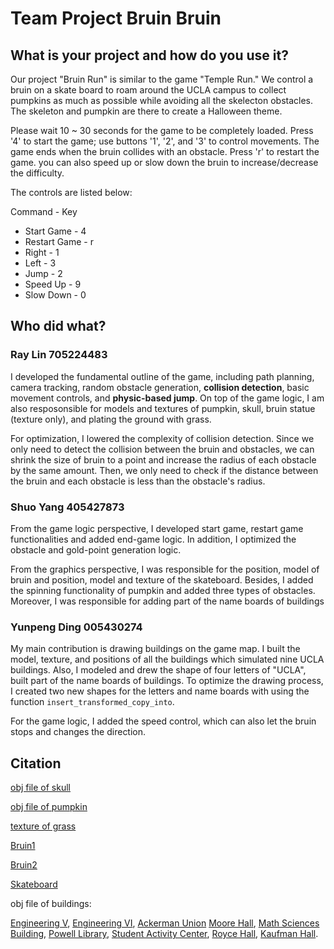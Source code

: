 # Team Project Bruin Bruin

## What is your project and how do you use it?
Our project "Bruin Run" is similar to the game "Temple Run." We control a bruin on a skate board to roam around the UCLA campus to collect pumpkins as much as possible while avoiding all the skelecton obstacles. The skeleton and pumpkin are there to create a Halloween theme. 

Please wait 10 ~ 30 seconds for the game to be completely loaded. Press '4' to start the game; use buttons '1', '2', and '3' to control movements. The game ends when the bruin collides with an obstacle. Press 'r' to restart the game. you can also speed up or slow down the bruin to increase/decrease the difficulty. 

The controls are listed below:
  
  Command       - Key
* Start Game    - 4
* Restart Game  - r
* Right         - 1
* Left          - 3
* Jump          - 2
* Speed Up      - 9
* Slow Down     - 0
## Who did what?

### Ray Lin      705224483
  I developed the fundamental outline of the game, including path planning, camera tracking, random obstacle generation, **collision detection**, basic movement controls, and **physic-based jump**. On top of the game logic, I am also resposonsible for models and textures of pumpkin, skull, bruin statue (texture only), and plating the ground with grass. 
  
  
  For optimization, I lowered the complexity of collision detection. Since we only need to detect the collision between the bruin and obstacles, we can shrink the size of bruin to a point and increase the radius of each obstacle by the same amount. Then, we only need to check if the distance between the bruin and each obstacle is less than the obstacle's radius.  

### Shuo Yang    405427873
  From the game logic perspective, I developed start game, restart game functionalities and added end-game logic. In addition,  I optimized the obstacle and gold-point generation logic.
  
  From the graphics perspective, I was responsible for the position, model of bruin and position, model and texture of the skateboard. Besides, I added the spinning functionality of pumpkin and added three types of obstacles. Moreover, I was responsible for adding part of the name boards of buildings
  
### Yunpeng Ding 005430274
  My main contribution is drawing buildings on the game map. I built the model, texture, and positions of all the buildings which simulated nine UCLA buildings. Also, I modeled and drew the shape of four letters of "UCLA", built part of the name boards of buildings. To optimize the drawing process, I created two new shapes for the letters and name boards with using the function ```insert_transformed_copy_into```. 
  
  For the game logic, I added the speed control, which can also let the bruin stops and changes the direction.


## Citation
[obj file of skull](https://www.turbosquid.com/FullPreview/Index.cfm/ID/1452999)

[obj file of pumpkin](https://www.turbosquid.com/FullPreview/Index.cfm/ID/776815)

[texture of grass](https://freerangestock.com/photos/121120/green-grass-texture-full-frame.html)

[Bruin1](https://free3d.com/3d-model/black-bear-87483.html)

[Bruin2](https://free3d.com/3d-model/polarbear-v2--715551.html)

[Skateboard](https://free3d.com/3d-model/skateboard-v1--675401.html)

obj file of buildings:

[Engineering V](https://www.turbosquid.com/FullPreview/Index.cfm/ID/1231711),
[Engineering VI](https://www.turbosquid.com/FullPreview/Index.cfm/ID/421676),
[Ackerman Union](https://www.turbosquid.com/FullPreview/Index.cfm/ID/1457020)
[Moore Hall](https://free3d.com/3d-model/historic-buildings-13655.html),
[Math Sciences Building](https://free3d.com/3d-model/historic-buildings-13655.html),
[Powell Library](https://free3d.com/3d-model/historic-buildings-13655.html),
[Student Activity Center](https://www.turbosquid.com/FullPreview/Index.cfm/ID/1417630),
[Royce Hall](https://www.turbosquid.com/FullPreview/Index.cfm/ID/1363475),
[Kaufman Hall](https://www.turbosquid.com/FullPreview/Index.cfm/ID/1317618).









